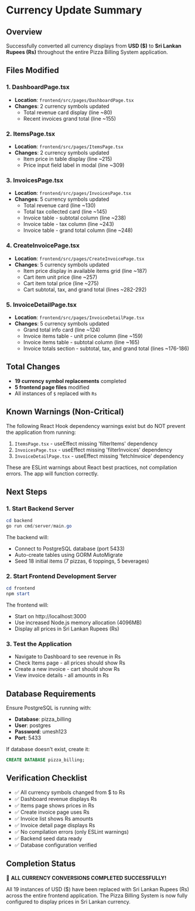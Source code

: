 # Currency Update Summary

## Overview
Successfully converted all currency displays from **USD ($)** to **Sri Lankan Rupees (Rs)** throughout the entire Pizza Billing System application.

## Files Modified

### 1. DashboardPage.tsx
- **Location**: `frontend/src/pages/DashboardPage.tsx`
- **Changes**: 2 currency symbols updated
  - Total revenue card display (line ~80)
  - Recent invoices grand total (line ~155)

### 2. ItemsPage.tsx
- **Location**: `frontend/src/pages/ItemsPage.tsx`
- **Changes**: 2 currency symbols updated
  - Item price in table display (line ~215)
  - Price input field label in modal (line ~309)

### 3. InvoicesPage.tsx
- **Location**: `frontend/src/pages/InvoicesPage.tsx`
- **Changes**: 5 currency symbols updated
  - Total revenue card (line ~130)
  - Total tax collected card (line ~145)
  - Invoice table - subtotal column (line ~238)
  - Invoice table - tax column (line ~243)
  - Invoice table - grand total column (line ~248)

### 4. CreateInvoicePage.tsx
- **Location**: `frontend/src/pages/CreateInvoicePage.tsx`
- **Changes**: 5 currency symbols updated
  - Item price display in available items grid (line ~187)
  - Cart item unit price (line ~257)
  - Cart item total price (line ~275)
  - Cart subtotal, tax, and grand total (lines ~282-292)

### 5. InvoiceDetailPage.tsx
- **Location**: `frontend/src/pages/InvoiceDetailPage.tsx`
- **Changes**: 5 currency symbols updated
  - Grand total info card (line ~124)
  - Invoice items table - unit price column (line ~159)
  - Invoice items table - subtotal column (line ~165)
  - Invoice totals section - subtotal, tax, and grand total (lines ~176-186)

## Total Changes
- **19 currency symbol replacements** completed
- **5 frontend page files** modified
- All instances of `$` replaced with `Rs`

## Known Warnings (Non-Critical)
The following React Hook dependency warnings exist but do NOT prevent the application from running:
1. `ItemsPage.tsx` - useEffect missing 'filterItems' dependency
2. `InvoicesPage.tsx` - useEffect missing 'filterInvoices' dependency
3. `InvoiceDetailPage.tsx` - useEffect missing 'fetchInvoice' dependency

These are ESLint warnings about React best practices, not compilation errors. The app will function correctly.

## Next Steps

### 1. Start Backend Server
```powershell
cd backend
go run cmd/server/main.go
```
The backend will:
- Connect to PostgreSQL database (port 5433)
- Auto-create tables using GORM AutoMigrate
- Seed 18 initial items (7 pizzas, 6 toppings, 5 beverages)

### 2. Start Frontend Development Server
```powershell
cd frontend
npm start
```
The frontend will:
- Start on http://localhost:3000
- Use increased Node.js memory allocation (4096MB)
- Display all prices in Sri Lankan Rupees (Rs)

### 3. Test the Application
- Navigate to Dashboard to see revenue in Rs
- Check Items page - all prices should show Rs
- Create a new invoice - cart should show Rs
- View invoice details - all amounts in Rs

## Database Requirements
Ensure PostgreSQL is running with:
- **Database**: pizza_billing
- **User**: postgres
- **Password**: umesh123
- **Port**: 5433

If database doesn't exist, create it:
```sql
CREATE DATABASE pizza_billing;
```

## Verification Checklist
- ✅ All currency symbols changed from $ to Rs
- ✅ Dashboard revenue displays Rs
- ✅ Items page shows prices in Rs
- ✅ Create invoice page uses Rs
- ✅ Invoice list shows Rs amounts
- ✅ Invoice detail page displays Rs
- ✅ No compilation errors (only ESLint warnings)
- ✅ Backend seed data ready
- ✅ Database configuration verified

## Completion Status
🎉 **ALL CURRENCY CONVERSIONS COMPLETED SUCCESSFULLY!**

All 19 instances of USD ($) have been replaced with Sri Lankan Rupees (Rs) across the entire frontend application. The Pizza Billing System is now fully configured to display prices in Sri Lankan currency.
